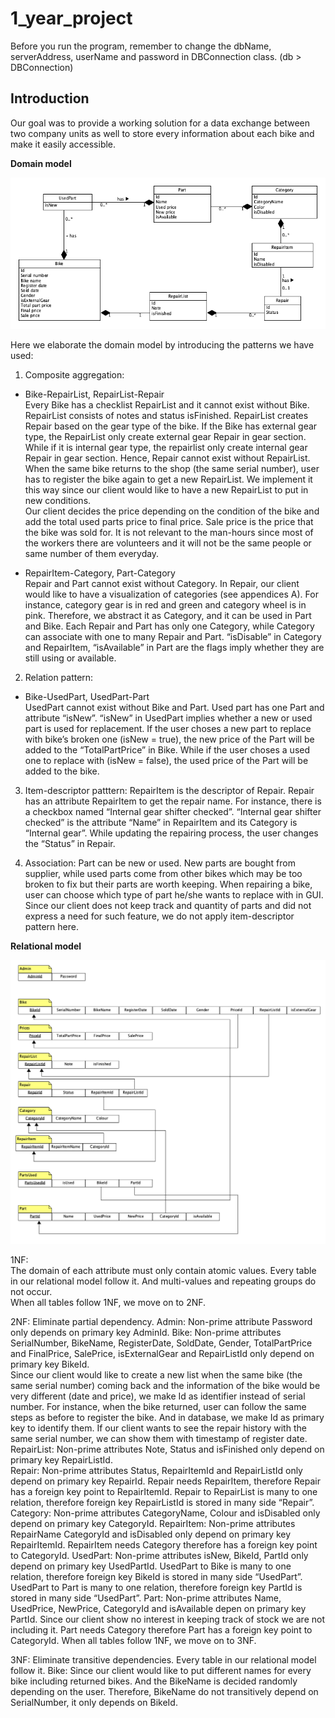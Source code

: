 # 1_year_project
Before you run the program, remember to change the dbName, serverAddress, userName and password in DBConnection class. (db > DBConnection)

## Introduction
Our goal was to provide a working solution for a data exchange between two company units as well to store every information about each bike and make it easily accessible. 

**Domain model**

![image](https://github.com/Yi-Chen-Lin2019/1_year_project/blob/master/Domain_model.png)

Here we elaborate the domain model by introducing the patterns we have used: 
1. Composite aggregation:  
 - Bike-RepairList, RepairList-Repair  
 Every Bike has a checklist RepairList and it cannot exist without Bike. RepairList consists of notes and status isFinished. RepairList creates Repair based on the gear type of the bike. If the Bike has external gear type, the RepairList only create external gear Repair in gear section. While if it is internal gear type, the repairlist only create internal gear Repair in gear section. Hence, Repair cannot exist without RepairList.  
When the same bike returns to the shop (the same serial number), user has to register the bike again to get a new RepairList. We implement it this way since our client would like to have a new RepairList to put in new conditions.  
Our client decides the price depending on the condition of the bike and add the total used parts price to final price. Sale price is the price that the bike was sold for. It is not relevant to the man-hours since most of the workers there are volunteers and it will not be the same people or same number of them everyday.  
 
 - RepairItem-Category, Part-Category   
 Repair and Part cannot exist without Category. In Repair, our client would like to have a visualization of categories (see appendices A). For instance, category gear is in red and green and category wheel is in pink. Therefore, we abstract it as Category, and it can be used in Part and Bike. Each Repair and Part has only one Category, while Category can associate with one to many Repair and Part. “isDisable” in Category and RepairItem, “isAvailable” in Part are the flags imply whether they are still using or available.   
  
2. Relation pattern: 
 - Bike-UsedPart, UsedPart-Part  
 UsedPart cannot exist without Bike and Part. Used part has one Part and attribute “isNew”. “isNew” in UsedPart implies whether a new or used part is used for replacement. If the user choses a new part to replace with bike’s broken one (isNew = true), the new price of the Part will be added to the “TotalPartPrice” in Bike. While if the user choses a used one to replace with (isNew = false), the used price of the Part will be added to the bike.   
 
 
3. Item-descriptor patttern: 
 RepairItem is the descriptor of Repair. Repair has an attribute RepairItem to get the repair name. For instance, there is a checkbox named “Internal gear shifter checked”. “Internal gear shifter checked” is the attribute “Name” in RepairItem and its Category is “Internal gear”. While updating the repairing process, the user changes the “Status” in Repair. 
 
 

4. Association: 
 Part can be new or used. New parts are bought from supplier, while used parts come from other bikes which may be too broken to fix but their parts are worth keeping. When repairing a bike, user can choose which type of part he/she wants to replace with in GUI. Since our client does not keep track and quantity of parts and did not express a need for such feature, we do not apply item-descriptor pattern here.  
 
 


**Relational model**

![image](https://github.com/Yi-Chen-Lin2019/1_year_project/blob/master/Relational%20Model%20Diagram%20Cykel20_COLORIZED.png)

1NF:  
The domain of each attribute must only contain atomic values. Every table in our relational model follow it. And multi-values and repeating groups do not occur.  
When all tables follow 1NF, we move on to 2NF. 
  
2NF: Eliminate partial dependency. 
Admin: Non-prime attribute Password only depends on primary key AdminId. 
Bike: Non-prime attributes SerialNumber, BikeName, RegisterDate, SoldDate, Gender, TotalPartPrice and FinalPrice, SalePrice, isExternalGear and RepairListId only depend on primary key BikeId.  
Since our client would like to create a new list when the same bike (the same serial number) coming back and the information of the bike would be very different (date and price), we make Id as identifier instead of serial number. For instance, when the bike returned, user can follow the same steps as before to register the bike. And in database, we make Id as primary key to identify them. If our client wants to see the repair history with the same serial number, we can show them with timestamp of register date. 
RepairList: Non-prime attributes Note, Status and isFinished only depend on primary key RepairListId.  
Repair: Non-prime attributes Status, RepairItemId and RepairListId only depend on primary key RepairId. Repair needs RepairItem, therefore Repair has a foreign key point to RepairItemId. Repair to RepairList is many to one relation, therefore foreign key RepairListId is stored in many side “Repair”. 
Category: Non-prime attributes CategoryName, Colour and isDisabled only depend on primary key CategoryId. 
RepairItem: Non-prime attributes RepairName CategoryId and isDisabled only depend on primary key RepairItemId. RepairItem needs Category therefore has a foreign key point to CategoryId. 
UsedPart: Non-prime attributes isNew, BikeId, PartId only depend on primary key UsedPartId. UsedPart to Bike is many to one relation, therefore foreign key BikeId is stored in many side “UsedPart”. UsedPart to Part is many to one relation, therefore foreign key PartId is stored in many side “UsedPart”. 
Part: Non-prime attributes Name, UsedPrice, NewPrice, CategoryId and isAvailable depen on primary key PartId. Since our client show no interest in keeping track of stock we are not including it. Part needs Category therefore Part has a foreign key point to CategoryId. 
When all tables follow 1NF, we move on to 3NF. 
  
3NF: Eliminate transitive dependencies. Every table in our relational model follow it. 
Bike: Since our client would like to put different names for every bike including returned bikes. And the BikeName is decided randomly depending on the user. Therefore, BikeName do not transitively depend on SerialNumber, it only depends on BikeId. 
